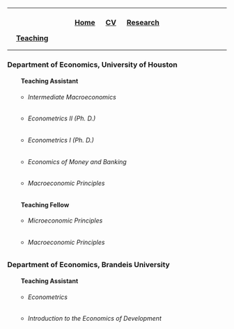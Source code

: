 ___

<h3> 
    <p align="center"> <a href="https://xmgbautista.github.io/">Home</a> &emsp;
    <a href="https://xmgbautista.github.io/cv_xmgbautista.pdf">CV</a> &emsp;
    <a href="https://xmgbautista.github.io/research">Research</a> </p> &emsp;
    <a href="https://xmgbautista.github.io/teaching">Teaching</a>
    
</h3>

___

### Department of Economics, University of Houston
#### &emsp;&emsp; Teaching Assistant
<ul>
    <ul>
        <li> <h6> Intermediate Macroeconomics </h6></li>
        <li> <h6> Econometrics II (Ph. D.) </h6></li>
        <li> <h6> Econometrics I (Ph. D.) </h6></li>
        <li> <h6> Economics of Money and Banking </h6></li>
        <li> <h6> Macroeconomic Principles </h6></li>
    </ul>
</ul>

#### &emsp;&emsp; Teaching Fellow
<ul>
    <ul>
        <li> <h6> Microeconomic Principles </h6></li>
        <li> <h6> Macroeconomic Principles </h6></li>
    </ul>
</ul>

### Department of Economics, Brandeis University
#### &emsp;&emsp; Teaching Assistant
<ul>
    <ul>
        <li> <h6> Econometrics </h6></li>
        <li> <h6> Introduction to the Economics of Development </h6></li>
    </ul>
</ul>
